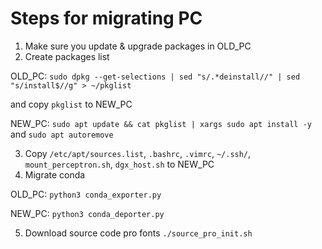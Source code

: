 # Steps for migrating PC
1. Make sure you update & upgrade packages in OLD_PC
2. Create packages list

OLD_PC: ``sudo dpkg --get-selections | sed "s/.*deinstall//" | sed "s/install$//g" > ~/pkglist``

and copy ``pkglist`` to NEW_PC

NEW_PC: ``sudo apt update && cat pkglist | xargs sudo apt install -y`` and ``sudo apt autoremove``

3. Copy ``/etc/apt/sources.list``, ``.bashrc``, ``.vimrc``, ``~/.ssh/``, ``mount_perceptron.sh``, ``dgx_host.sh`` to NEW_PC
4. Migrate conda

OLD_PC: ``python3 conda_exporter.py`` 

NEW_PC: ``python3 conda_deporter.py``

5. Download source code pro fonts
``./source_pro_init.sh``
